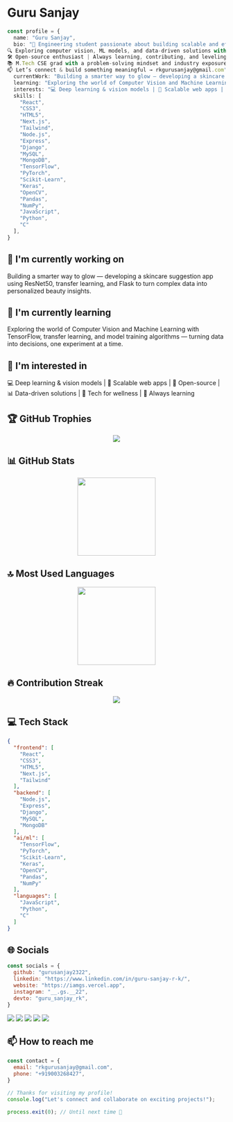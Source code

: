 # Guru Sanjay

```typescript
const profile = {
  name: "Guru Sanjay",
  bio: "🚀 Engineering student passionate about building scalable and efficient web applications | React | Node.js | Java | Spring Boot
🔍 Exploring computer vision, ML models, and data-driven solutions with hands-on projects
🛠 Open-source enthusiast | Always learning, contributing, and leveling up
📚 M.Tech CSE grad with a problem-solving mindset and industry exposure
📫 Let’s connect & build something meaningful → rkgurusanjay@gmail.com",
  currentWork: "Building a smarter way to glow — developing a skincare suggestion app using ResNet50, transfer learning, and Flask to turn complex data into personalized beauty insights.",
  learning: "Exploring the world of Computer Vision and Machine Learning with TensorFlow, transfer learning, and model training algorithms — turning data into decisions, one experiment at a time.",
  interests: "💻 Deep learning & vision models | 🚀 Scalable web apps | 🤝 Open-source | 📊 Data-driven solutions | 🌱 Tech for wellness | 🧠 Always learning",
  skills: [
    "React",
    "CSS3",
    "HTML5",
    "Next.js",
    "Tailwind",
    "Node.js",
    "Express",
    "Django",
    "MySQL",
    "MongoDB",
    "TensorFlow",
    "PyTorch",
    "Scikit-Learn",
    "Keras",
    "OpenCV",
    "Pandas",
    "NumPy",
    "JavaScript",
    "Python",
    "C"
  ],
}
```

## 🔭 I'm currently working on

Building a smarter way to glow — developing a skincare suggestion app using ResNet50, transfer learning, and Flask to turn complex data into personalized beauty insights.

## 🌱 I'm currently learning

Exploring the world of Computer Vision and Machine Learning with TensorFlow, transfer learning, and model training algorithms — turning data into decisions, one experiment at a time.

## 👀 I'm interested in

💻 Deep learning & vision models | 🚀 Scalable web apps | 🤝 Open-source | 📊 Data-driven solutions | 🌱 Tech for wellness | 🧠 Always learning

## 🏆 GitHub Trophies

<!-- ⚠️ Important: Replace 'gurusanjay2322' with your actual GitHub username in the URL below -->
<p align="center">
  <img src="https://github-profile-trophy.vercel.app/?username=gurusanjay2322&theme=onedark&column=7&margin-w=15&margin-h=15" />
</p>

## 📊 GitHub Stats

<!-- ⚠️ Important: Replace 'gurusanjay2322' with your actual GitHub username in the URL below -->
<div align="center">
  <img height="180em" src="https://github-readme-stats.vercel.app/api?username=gurusanjay2322&show_icons=true&theme=dark&include_all_commits=true&count_private=true"/>
</div>

## 🔝 Most Used Languages

<!-- ⚠️ Important: Replace 'gurusanjay2322' with your actual GitHub username in the URL below -->
<div align="center">
  <img height="180em" src="https://github-readme-stats.vercel.app/api/top-langs/?username=gurusanjay2322&layout=compact&langs_count=10&theme=dark"/>
</div>

## 🔥 Contribution Streak

<!-- ⚠️ Important: Replace 'gurusanjay2322' with your actual GitHub username in the URL below -->
<div align="center">
  <img src="https://github-readme-streak-stats.herokuapp.com/?user=gurusanjay2322&theme=dark&hide_border=false" />
</div>

## 💻 Tech Stack

```json
{
  "frontend": [
    "React",
    "CSS3",
    "HTML5",
    "Next.js",
    "Tailwind"
  ],
  "backend": [
    "Node.js",
    "Express",
    "Django",
    "MySQL",
    "MongoDB"
  ],
  "ai/ml": [
    "TensorFlow",
    "PyTorch",
    "Scikit-Learn",
    "Keras",
    "OpenCV",
    "Pandas",
    "NumPy"
  ],
  "languages": [
    "JavaScript",
    "Python",
    "C"
  ]
}
```

## 🌐 Socials

```javascript
const socials = {
  github: "gurusanjay2322",
  linkedin: "https://www.linkedin.com/in/guru-sanjay-r-k/",
  website: "https://iamgs.vercel.app",
  instagram: "__.gs.__22",
  devto: "guru_sanjay_rk",
}
```

<div>
<a href="https://github.com/gurusanjay2322"><img src="https://img.shields.io/badge/github-%23000000.svg?style=for-the-badge&logo=github&logoColor=white" /></a> <a href="https://www.linkedin.com/in/guru-sanjay-r-k/"><img src="https://img.shields.io/badge/linkedin-%23000000.svg?style=for-the-badge&logo=linkedin&logoColor=white" /></a> <a href="https://iamgs.vercel.app"><img src="https://img.shields.io/badge/website-%23000000.svg?style=for-the-badge&logo=website&logoColor=white" /></a> <a href="https://instagram.com/__.gs.__22"><img src="https://img.shields.io/badge/instagram-%23000000.svg?style=for-the-badge&logo=instagram&logoColor=white" /></a> <a href="https://dev.to/guru_sanjay_rk"><img src="https://img.shields.io/badge/devto-%23000000.svg?style=for-the-badge&logo=devto&logoColor=white" /></a> 
</div>

## 📫 How to reach me

```javascript
const contact = {
  email: "rkgurusanjay@gmail.com",
  phone: "+919003268427",
}
```

```typescript
// Thanks for visiting my profile!
console.log("Let's connect and collaborate on exciting projects!");

process.exit(0); // Until next time 👋
```

